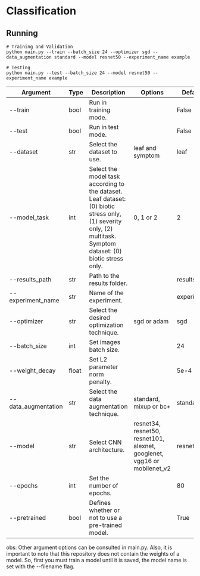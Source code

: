 # Classification

## Running

```
# Training and Validation
python main.py --train --batch_size 24 --optimizer sgd --data_augmentation standard --model resnet50 --experiment_name example

# Testing
python main.py --test --batch_size 24 --model resnet50 --experiment_name example
```

| Argument           | Type       | Description       | Options       | Default     | 
| ------------------ | ---------- | ----------------- | ------------- | ----------- |
|--train             | bool       | Run in training mode. | | False |
|--test              | bool       | Run in test mode. | | False |
|--dataset           | str        | Select the dataset to use. | leaf and symptom	| leaf |
|--model_task        | int        | Select the model task according to the dataset. Leaf dataset: (0) biotic stress only, (1) severity only, (2) multitask. Symptom dataset: (0) biotic stress only. | 0, 1 or 2 | 2 |
|--results_path      | str        | Path to the results folder. | | results |
|--experiment_name   | str        | Name of the experiment. | | experiment |
|--optimizer         | str        | Select the desired optimization technique. | sgd or adam | sgd |
|--batch_size        | int        | Set images batch size. | | 24 |
|--weight_decay      | float      | Set L2 parameter norm penalty. | | 5e-4 |
|--data_augmentation | str        | Select the data augmentation technique. | standard, mixup or bc+ | standard |
|--model             | str        | Select CNN architecture. | resnet34, resnet50, resnet101, alexnet, googlenet, vgg16 or mobilenet_v2 | resnet50 |
|--epochs            | int        | Set the number of epochs. | | 80 |
|--pretrained        | bool       | Defines whether or not to use a pre-trained model. | | True |

obs: Other argument options can be consulted in main.py. Also, it is important to note that this repository does not contain the weights of a model. So, first you must train a model until it is saved, the model name is set with the --filename flag.